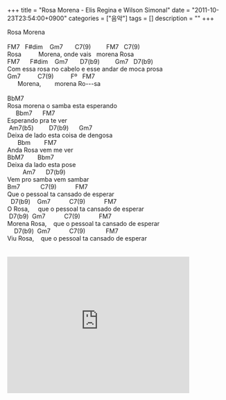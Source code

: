 +++
title = "Rosa Morena - Elis Regina e Wilson Simonal"
date = "2011-10-23T23:54:00+0900"
categories = ["음악"]
tags = []
description = ""
+++
<span class="copyright_entry" style="display:block;" title="Rosa Morena - Elis Regina e Wilson Simonal@@**@@http://shed.egloos.com/3755217"></span>
<div>
 Rosa Morena
</div>
<div>
 <br>
</div>
<div>
 FM7 &nbsp; F#dim &nbsp; &nbsp;Gm7 &nbsp; &nbsp; &nbsp; C7(9) &nbsp; &nbsp; &nbsp; &nbsp; FM7 &nbsp; C7(9)
</div>
<div>
 Rosa &nbsp; &nbsp; &nbsp; &nbsp; &nbsp;Morena, onde vais &nbsp; morena Rosa &nbsp;
</div>
<div>
 FM7 &nbsp; &nbsp; &nbsp;F#dim &nbsp; &nbsp;Gm7 &nbsp; &nbsp; &nbsp; D7(b9) &nbsp; &nbsp; &nbsp; &nbsp; Gm7 &nbsp; D7(b9)
</div>
<div>
 Com essa rosa no cabelo e esse andar de moca prosa &nbsp;
</div>
<div>
 Gm7 &nbsp; &nbsp; &nbsp; &nbsp; &nbsp;C7(9) &nbsp; &nbsp; &nbsp; &nbsp; &nbsp;Fº &nbsp; FM7&nbsp;
</div>
<div>
 &nbsp; &nbsp; &nbsp; Morena, &nbsp; &nbsp; &nbsp; &nbsp;morena Ro---sa &nbsp;
</div>
<div>
 <br>
</div>
<div>
 BbM7
</div>
<div>
 Rosa morena o samba esta esperando &nbsp;
</div>
<div>
 &nbsp; &nbsp; &nbsp;Bbm7 &nbsp; &nbsp; &nbsp;FM7
</div>
<div>
 Esperando pra te ver &nbsp;
</div>
<div>
 &nbsp;Am7(b5) &nbsp; &nbsp; &nbsp; &nbsp; D7(b9) &nbsp; &nbsp; &nbsp;Gm7&nbsp;
</div>
<div>
 Deixa de lado esta coisa de dengosa &nbsp;
</div>
<div>
 &nbsp; &nbsp; &nbsp; Bbm &nbsp; &nbsp; &nbsp; &nbsp;FM7&nbsp;
</div>
<div>
 Anda Rosa vem me ver &nbsp;
</div>
<div>
 BbM7 &nbsp; &nbsp; &nbsp; &nbsp;Bbm7&nbsp;
</div>
<div>
 Deixa da lado esta pose &nbsp;
</div>
<div>
 &nbsp; &nbsp; &nbsp; &nbsp; &nbsp;Am7 &nbsp; &nbsp; &nbsp;D7(b9)&nbsp;
</div>
<div>
 Vem pro samba vem sambar &nbsp;
</div>
<div>
 Bm7 &nbsp; &nbsp; &nbsp; &nbsp; &nbsp; &nbsp;C7(9) &nbsp; &nbsp; &nbsp; &nbsp; &nbsp; FM7
</div>
<div>
 Que o pessoal ta cansado de esperar&nbsp;
</div>
<div>
 &nbsp; D7(b9) &nbsp; &nbsp;Gm7 &nbsp; &nbsp; &nbsp; &nbsp; &nbsp; C7(9) &nbsp; &nbsp; &nbsp; &nbsp; &nbsp; FM7&nbsp;
</div>
<div>
 O Rosa, &nbsp; &nbsp; que o pessoal ta cansado de esperar&nbsp;
</div>
<div>
 &nbsp;D7(b9) &nbsp;Gm7 &nbsp; &nbsp; &nbsp; &nbsp; &nbsp; C7(9) &nbsp; &nbsp; &nbsp; &nbsp; &nbsp; FM7
</div>
<div>
 Morena Rosa, &nbsp; &nbsp;que o pessoal ta cansado de esperar&nbsp;
</div>
<div>
 &nbsp; &nbsp; D7(b9) &nbsp;Gm7 &nbsp; &nbsp; &nbsp; &nbsp; &nbsp; C7(9) &nbsp; &nbsp; &nbsp; &nbsp; &nbsp; &nbsp;FM7
</div>
<div>
 Viu Rosa, &nbsp; &nbsp;que o pessoal ta cansado de esperar
</div>
<div>
 <br>
</div>
<br>
<embed src="http://www.youtube.com/v/RnqkbMmulco?version=3&amp;hl=ko_KR" type="application/x-shockwave-flash" width="420" height="315" allowscriptaccess="always" allowfullscreen="true"> 
<!--
       <rdf:RDF xmlns:rdf="http://www.w3.org/1999/02/22-rdf-syntax-ns#"
		    xmlns:dc="http://purl.org/dc/elements/1.1/"
		    xmlns:trackback="http://madskills.com/public/xml/rss/module/trackback/">
       <rdf:Description
	        rdf:about="http://shed.egloos.com/3755217"
	        dc:identifier="http://shed.egloos.com/3755217"
	        dc:title="Rosa Morena - Elis Regina e Wilson Simonal"
	        trackback:ping="http://shed.egloos.com/tb/3755217"/>
       </rdf:RDF>
       -->

<ul></ul>
